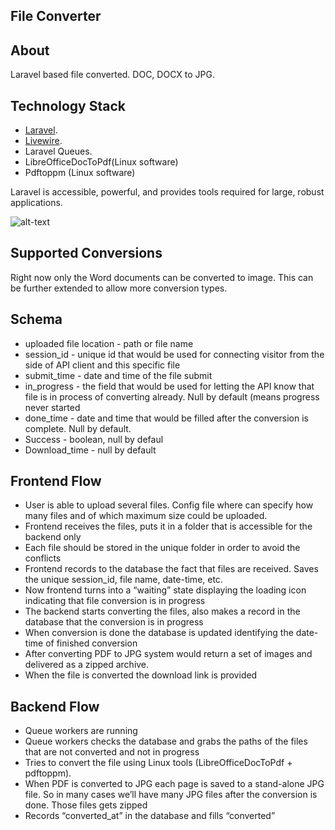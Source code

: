 
## File Converter

## About

Laravel based file converted. DOC, DOCX to JPG.

## Technology Stack
- [Laravel](https://laravel.com/).
- [Livewire](https://laravel-livewire.com/).
- Laravel Queues.
- LibreOfficeDocToPdf(Linux software)
- Pdftoppm (Linux software)

Laravel is accessible, powerful, and provides tools required for large, robust applications.

![alt-text](https://user-images.githubusercontent.com/36469012/116814670-84a61e00-ab73-11eb-838b-7424f40ccaf8.gif)

## Supported Conversions

Right now only the Word documents can be converted to image. This can be further extended to allow
more conversion types.

## Schema

- uploaded file location - path or file name
- session_id - unique id that would be used for connecting visitor from the side of API client and this specific file
- submit_time - date and time of the file submit
- in_progress - the field that would be used for letting the API know that file is in process of converting already. Null by default (means progress never started
- done_time - date and time that would be filled after the conversion is complete. Null by default.
- Success - boolean, null by defaul
- Download_time - null by default


## Frontend Flow

- User is able to upload several files. Config file where can specify how many files and of which maximum size could be uploaded.
- Frontend receives the files, puts it in a folder that is accessible for the backend only
- Each file should be stored in the unique folder in order to avoid the conflicts
- Frontend records to the database the fact that files are received. Saves the unique session_id, file name, date-time, etc.
- Now frontend turns into a “waiting” state displaying the loading icon indicating that file conversion is in progress
- The backend starts converting the files, also makes a record in the database that the conversion is in progress
- When conversion is done  the database is updated identifying the date-time of finished conversion
- After converting PDF to JPG system would return a set of images and delivered as a zipped archive.
- When the file is converted the download link is provided

## Backend Flow

- Queue workers are running
- Queue workers checks the database and grabs the paths of the files that are not converted and not in progress
- Tries to convert the file using Linux tools (LibreOfficeDocToPdf + pdftoppm).
- When PDF is converted to JPG each page is saved to a stand-alone JPG file. So in many cases we’ll have many JPG files after the conversion is done. Those files gets zipped
- Records “converted_at” in the database and fills “converted”

